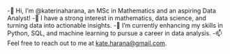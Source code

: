 -👋 Hi, I’m @katerinaharana, an MSc in Mathematics and an aspiring Data Analyst!
-👀 I have a strong interest in mathematics, data science, and turning data into actionable insights.
-🌱 I’m currently enhancing my skills in Python, SQL, and machine learning to pursue a career in data analysis.
-📫 Feel free to reach out to me at kate.harana@gmail.com.

<!---
katerinaharana/katerinaharana is a ✨ special ✨ repository because its `README.md` (this file) appears on your GitHub profile.
You can click the Preview link to take a look at your changes.
--->

